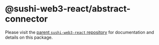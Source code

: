 # @sushi-web3-react/abstract-connector

Please visit the [parent `sushi-web3-react` repository](https://github.com/sushiswap/sushi-web3-react) for documentation and details on this package.
